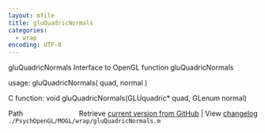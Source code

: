 ```yaml
---
layout: mfile
title: gluQuadricNormals
categories:
  - wrap
encoding: UTF-8
---
```


gluQuadricNormals  Interface to OpenGL function gluQuadricNormals

usage:  gluQuadricNormals( quad, normal )

C function:  void gluQuadricNormals(GLUquadric\* quad, GLenum normal)


<div class="code_header" style="text-align:right;">
  <span style="float:left;">Path&nbsp;&nbsp;</span> <span class="counter">Retrieve <a href=
  "https://raw.github.com/Psychtoolbox-3/Psychtoolbox-3/beta/./PsychOpenGL/MOGL/wrap/gluQuadricNormals.m">current version from GitHub</a> | View <a href=
  "https://github.com/Psychtoolbox-3/Psychtoolbox-3/commits/beta/./PsychOpenGL/MOGL/wrap/gluQuadricNormals.m">changelog</a></span>
</div>
<div class="code">
  <code>./PsychOpenGL/MOGL/wrap/gluQuadricNormals.m</code>
</div>
